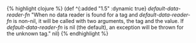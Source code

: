 {% highlight clojure %}
(def ^{:added "1.5" :dynamic true} *default-data-reader-fn* 
  "When no data reader is found for a tag and *default-data-reader-fn*
  is non-nil, it will be called with two arguments,
  the tag and the value.  If *default-data-reader-fn* is nil (the
  default), an exception will be thrown for the unknown tag."
  nil)
{% endhighlight %}
